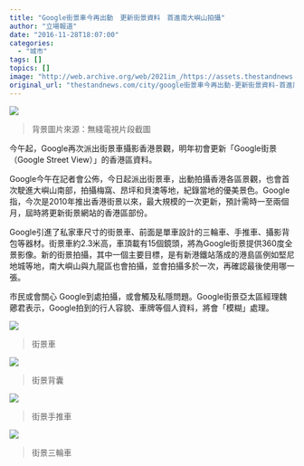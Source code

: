 ```yaml
---
title: "Google街景車今再出動　更新街景資料　首進南大嶼山拍攝"
author: "立場報道"
date: "2016-11-28T18:07:00"
categories:
  - "城市"
tags: []
topics: []
image: "http://web.archive.org/web/2021im_/https://assets.thestandnews.com/media/photos/google-19_qYZVl.png"
original_url: "thestandnews.com/city/google街景車今再出動-更新街景資料-首進南大嶼山拍攝"
---
```

![](http://web.archive.org/web/2021im_/https://assets.thestandnews.com/media/photos/google-19_qYZVl.png)
> 背景圖片來源：無綫電視片段截圖

今午起，Google再次派出街景車攝影香港景觀，明年初會更新「Google街景（Google Street View）」的香港區資料。

Google今午在記者會公佈，今日起派出街景車，出動拍攝香港各區景觀，也會首次駛進大嶼山南部，拍攝梅窩、昂坪和貝澳等地，紀錄當地的優美景色。Google指，今次是2010年推出香港街景以來，最大規模的一次更新，預計需時一至兩個月，屆時將更新街景網站的香港區部份。

Google引進了私家車尺寸的街景車、前面是單車設計的三輪車、手推車、攝影背包等器材。街景車約2.3米高，車頂載有15個鏡頭，將為Google街景提供360度全景影像。新的街景拍攝，其中一個主要目標，是有新港鐵站落成的港島區例如堅尼地城等地，南大嶼山與九龍區也會拍攝，並會拍攝多於一次，再確認最後使用哪一張。

市民或會關心 Google到處拍攝，或會觸及私隱問題。Google街景亞太區經理魏薌君表示，Google拍到的行人容貌、車牌等個人資料，將會「模糊」處理。

![](http://web.archive.org/web/2021im_/https://assets.thestandnews.com/media/photos/device-car_WPZ23.jpg)
> 街景車

![](http://web.archive.org/web/2021im_/https://assets.thestandnews.com/media/photos/device-trekker_hQ6m6.jpg)
> 街景背囊

![](http://web.archive.org/web/2021im_/https://assets.thestandnews.com/media/photos/device-trolley_HE6a6.jpg)
> 街景手推車

![](http://web.archive.org/web/2021im_/https://assets.thestandnews.com/media/photos/device-trike_mBoXm.jpg)
> 街景三輪車